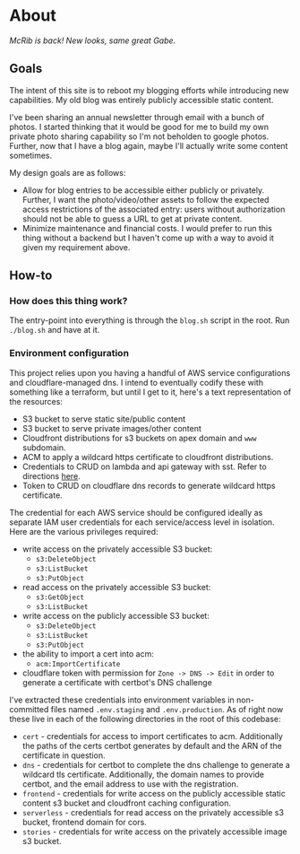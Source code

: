 # About

_McRib is back! New looks, same great Gabe._

## Goals

The intent of this site is to reboot my blogging efforts while introducing new capabilities. My old blog was entirely publicly accessible static content.

I've been sharing an annual newsletter through email with a bunch of photos. I started thinking that it would be good for me to build my own private photo sharing capability so I'm not beholden to google photos. Further, now that I have a blog again, maybe I'll actually write some content sometimes.

My design goals are as follows:
 - Allow for blog entries to be accessible either publicly or privately. Further, I want the photo/video/other assets to follow the expected access restrictions of the associated entry: users without authorization should not be able to guess a URL to get at private content.
 - Minimize maintenance and financial costs. I would prefer to run this thing without a backend but I haven't come up with a way to avoid it given my requirement above.

## How-to

### How does this thing work?

The entry-point into everything is through the `blog.sh` script in the root. Run `./blog.sh` and have at it.

### Environment configuration

This project relies upon you having a handful of AWS service configurations and cloudflare-managed dns. I intend to eventually codify these with something like a terraform, but until I get to it, here's a text representation of the resources:
 - S3 bucket to serve static site/public content
 - S3 bucket to serve private images/other content
 - Cloudfront distributions for s3 buckets on apex domain and `www` subdomain.
 - ACM to apply a wildcard https certificate to cloudfront distributions.
 - Credentials to CRUD on lambda and api gateway with sst. Refer to directions [here](https://sst.dev/chapters/create-an-iam-user.html).
 - Token to CRUD on cloudflare dns records to generate wildcard https certificate.

The credential for each AWS service should be configured ideally as separate IAM user credentials for each service/access level in isolation. Here are the various privileges required:
 - write access on the privately accessible S3 bucket:
   - `s3:DeleteObject`
   - `s3:ListBucket`
   - `s3:PutObject`
 - read access on the privately accessible S3 bucket:
   - `s3:GetObject`
   - `s3:ListBucket`
 - write access on the publicly accessible S3 bucket:
   - `s3:DeleteObject`
   - `s3:ListBucket`
   - `s3:PutObject`
 - the ability to import a cert into acm:
   - `acm:ImportCertificate`
 - cloudflare token with permission for `Zone -> DNS -> Edit` in order to generate a certificate with certbot's DNS challenge


 I've extracted these credentials into environment variables in non-committed files named `.env.staging` and `.env.production`. As of right now these live in each of the following directories in the root of this codebase:
  - `cert` - credentials for access to import certificates to acm. Additionally the paths of the certs certbot generates by default and the ARN of the certificate in question.
  - `dns` - credentials for certbot to complete the dns challenge to generate a wildcard tls certificate. Additionally, the domain names to provide certbot, and the email address to use with the registration.
  - `frontend` - credentials for write access on the publicly accessible static content s3 bucket and cloudfront caching configuration.
  - `serverless` - credentials for read access on the privately accessible s3 bucket, frontend domain for cors.
  - `stories` - credentials for write access on the privately accessible image s3 bucket.
